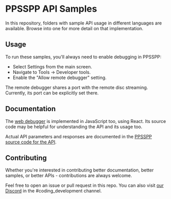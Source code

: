 PPSSPP API Samples
==================

In this repository, folders with sample API usage in different languages are available.  Browse
into one for more detail on that implementation.


Usage
-----

To run these samples, you'll always need to enable debugging in PPSSPP:

 - Select Settings from the main screen.
 - Navigate to Tools -> Developer tools.
 - Enable the "Allow remote debugger" setting.

The remote debugger shares a port with the remote disc streaming.  Currently, its port can be
explicitly set there.


Documentation
-------------

The [web debugger]() is implemented in JavaScript too, using React.  Its source code may be helpful
for understanding the API and its usage too.

Actual API parameters and responses are documented in the [PPSSPP source code for the API]().


Contributing
------------

Whether you're interested in contributing better documentation, better samples, or better APIs -
contributions are always welcome.

Feel free to open an issue or pull request in this repo.  You can also visit [our Discord]() in
the #coding_development channel.


[web debugger]: https://github.com/unknownbrackets/ppsspp-debugger
[PPSSPP source code for the API]: https://github.com/hrydgard/ppsspp/tree/master/Core/Debugger/WebSocket
[our Discord]: https://discord.gg/5NJB6dD
